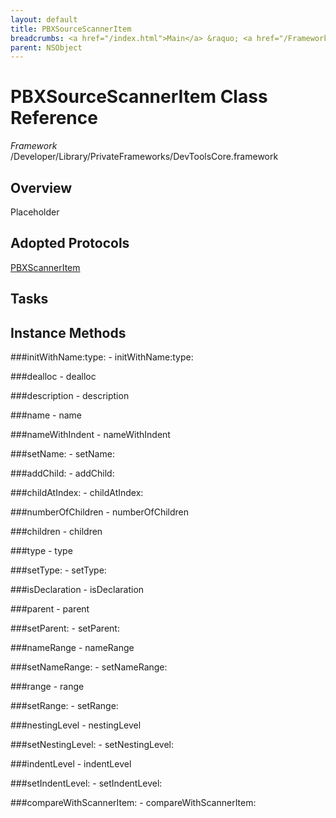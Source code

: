 ```yaml
---
layout: default
title: PBXSourceScannerItem
breadcrumbs: <a href="/index.html">Main</a> &raquo; <a href="/Frameworks.html">Framework</a> &raquo; <a href="/Frameworks/DevToolsCore.html">DevToolsCore</a> &raquo; PBXSourceScannerItem
parent: NSObject 
---
```

# PBXSourceScannerItem Class Reference

*Framework* /Developer/Library/PrivateFrameworks/DevToolsCore.framework

## Overview

Placeholder

## Adopted Protocols

[PBXScannerItem]()

## Tasks

## Instance Methods

<a name="-initWithName:type:"></a>
###initWithName:type:
    - initWithName:type:

<a name="-dealloc"></a>
###dealloc
    - dealloc

<a name="-description"></a>
###description
    - description

<a name="-name"></a>
###name
    - name

<a name="-nameWithIndent"></a>
###nameWithIndent
    - nameWithIndent

<a name="-setName:"></a>
###setName:
    - setName:

<a name="-addChild:"></a>
###addChild:
    - addChild:

<a name="-childAtIndex:"></a>
###childAtIndex:
    - childAtIndex:

<a name="-numberOfChildren"></a>
###numberOfChildren
    - numberOfChildren

<a name="-children"></a>
###children
    - children

<a name="-type"></a>
###type
    - type

<a name="-setType:"></a>
###setType:
    - setType:

<a name="-isDeclaration"></a>
###isDeclaration
    - isDeclaration

<a name="-parent"></a>
###parent
    - parent

<a name="-setParent:"></a>
###setParent:
    - setParent:

<a name="-nameRange"></a>
###nameRange
    - nameRange

<a name="-setNameRange:"></a>
###setNameRange:
    - setNameRange:

<a name="-range"></a>
###range
    - range

<a name="-setRange:"></a>
###setRange:
    - setRange:

<a name="-nestingLevel"></a>
###nestingLevel
    - nestingLevel

<a name="-setNestingLevel:"></a>
###setNestingLevel:
    - setNestingLevel:

<a name="-indentLevel"></a>
###indentLevel
    - indentLevel

<a name="-setIndentLevel:"></a>
###setIndentLevel:
    - setIndentLevel:

<a name="-compareWithScannerItem:"></a>
###compareWithScannerItem:
    - compareWithScannerItem:

